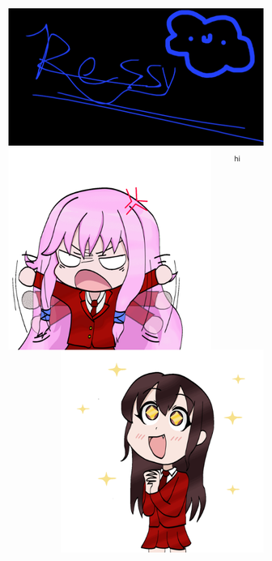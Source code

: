 <img src="https://github.com/ressykins/ressykins/blob/main/banner.png" alt="hello">
<img align="left" alt="aris" width="400" src="https://github.com/ressykins/ressykins/blob/main/aris_gif.gif">
<p align="center">hi</p>
<img align="right" alt="kayla" width="400" src="https://github.com/ressykins/ressykins/blob/main/kayla_gif.gif">

